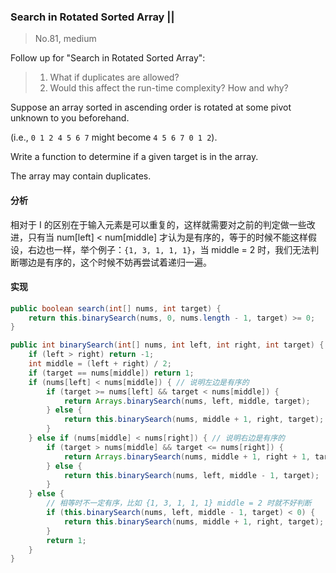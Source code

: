 ### Search in Rotated Sorted Array ||

> No.81, medium

Follow up for "Search in Rotated Sorted Array":

> 1. What if duplicates are allowed?
> 2. Would this affect the run-time complexity? How and why?

Suppose an array sorted in ascending order is rotated at some pivot unknown to you beforehand.

(i.e., `0 1 2 4 5 6 7` might become `4 5 6 7 0 1 2`).

Write a function to determine if a given target is in the array.

The array may contain duplicates.

#### 分析

相对于 I 的区别在于输入元素是可以重复的，这样就需要对之前的判定做一些改进，只有当 num[left] < num[middle] 才认为是有序的，等于的时候不能这样假设，右边也一样，举个例子：`{1, 3, 1, 1, 1}`，当 middle = 2 时，我们无法判断哪边是有序的，这个时候不妨再尝试着递归一遍。

#### 实现

```java
public boolean search(int[] nums, int target) {
    return this.binarySearch(nums, 0, nums.length - 1, target) >= 0;
}

public int binarySearch(int[] nums, int left, int right, int target) {
    if (left > right) return -1;
    int middle = (left + right) / 2;
    if (target == nums[middle]) return 1;
    if (nums[left] < nums[middle]) { // 说明左边是有序的
        if (target >= nums[left] && target < nums[middle]) {
            return Arrays.binarySearch(nums, left, middle, target);
        } else {
            return this.binarySearch(nums, middle + 1, right, target);
        }
    } else if (nums[middle] < nums[right]) { // 说明右边是有序的
        if (target > nums[middle] && target <= nums[right]) {
            return Arrays.binarySearch(nums, middle + 1, right + 1, target);
        } else {
            return this.binarySearch(nums, left, middle - 1, target);
        }
    } else {
        // 相等时不一定有序，比如 {1, 3, 1, 1, 1} middle = 2 时就不好判断
        if (this.binarySearch(nums, left, middle - 1, target) < 0) {
            return this.binarySearch(nums, middle + 1, right, target);
        }
        return 1;
    }
}
```